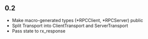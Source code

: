 ## 0.2
 * Make macro-generated types (*RPCClient, *RPCServer) public
 * Split Transport into ClientTransport and ServerTransport
 * Pass state to rx_response
